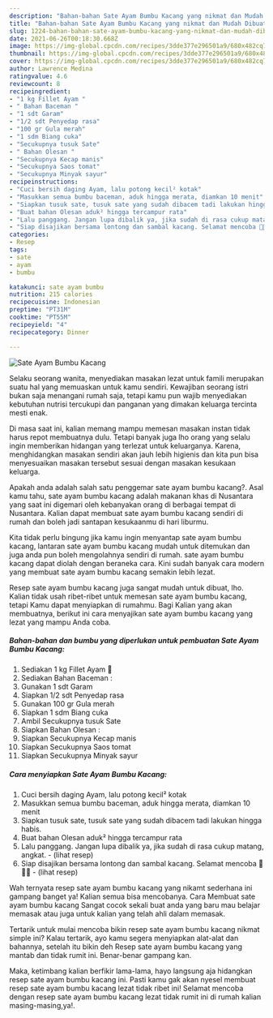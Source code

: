 ```yaml
---
description: "Bahan-bahan Sate Ayam Bumbu Kacang yang nikmat dan Mudah Dibuat"
title: "Bahan-bahan Sate Ayam Bumbu Kacang yang nikmat dan Mudah Dibuat"
slug: 1224-bahan-bahan-sate-ayam-bumbu-kacang-yang-nikmat-dan-mudah-dibuat
date: 2021-06-26T00:18:30.668Z
image: https://img-global.cpcdn.com/recipes/3dde377e296501a9/680x482cq70/sate-ayam-bumbu-kacang-foto-resep-utama.jpg
thumbnail: https://img-global.cpcdn.com/recipes/3dde377e296501a9/680x482cq70/sate-ayam-bumbu-kacang-foto-resep-utama.jpg
cover: https://img-global.cpcdn.com/recipes/3dde377e296501a9/680x482cq70/sate-ayam-bumbu-kacang-foto-resep-utama.jpg
author: Lawrence Medina
ratingvalue: 4.6
reviewcount: 8
recipeingredient:
- "1 kg Fillet Ayam "
- " Bahan Baceman "
- "1 sdt Garam"
- "1/2 sdt Penyedap rasa"
- "100 gr Gula merah"
- "1 sdm Biang cuka"
- "Secukupnya tusuk Sate"
- " Bahan Olesan "
- "Secukupnya Kecap manis"
- "Secukupnya Saos tomat"
- "Secukupnya Minyak sayur"
recipeinstructions:
- "Cuci bersih daging Ayam, lalu potong kecil² kotak"
- "Masukkan semua bumbu baceman, aduk hingga merata, diamkan 10 menit"
- "Siapkan tusuk sate, tusuk sate yang sudah dibacem tadi lakukan hingga habis."
- "Buat bahan Olesan aduk² hingga tercampur rata"
- "Lalu panggang. Jangan lupa dibalik ya, jika sudah di rasa cukup matang, angkat.           (lihat resep)"
- "Siap disajikan bersama lontong dan sambal kacang. Selamat mencoba 🥳🥳🥳           (lihat resep)"
categories:
- Resep
tags:
- sate
- ayam
- bumbu

katakunci: sate ayam bumbu 
nutrition: 215 calories
recipecuisine: Indonesian
preptime: "PT31M"
cooktime: "PT55M"
recipeyield: "4"
recipecategory: Dinner

---
```



![Sate Ayam Bumbu Kacang](https://img-global.cpcdn.com/recipes/3dde377e296501a9/680x482cq70/sate-ayam-bumbu-kacang-foto-resep-utama.jpg)

Selaku seorang wanita, menyediakan masakan lezat untuk famili merupakan suatu hal yang memuaskan untuk kamu sendiri. Kewajiban seorang istri bukan saja menangani rumah saja, tetapi kamu pun wajib menyediakan kebutuhan nutrisi tercukupi dan panganan yang dimakan keluarga tercinta mesti enak.

Di masa  saat ini, kalian memang mampu memesan masakan instan tidak harus repot membuatnya dulu. Tetapi banyak juga lho orang yang selalu ingin memberikan hidangan yang terlezat untuk keluarganya. Karena, menghidangkan masakan sendiri akan jauh lebih higienis dan kita pun bisa menyesuaikan masakan tersebut sesuai dengan masakan kesukaan keluarga. 



Apakah anda adalah salah satu penggemar sate ayam bumbu kacang?. Asal kamu tahu, sate ayam bumbu kacang adalah makanan khas di Nusantara yang saat ini digemari oleh kebanyakan orang di berbagai tempat di Nusantara. Kalian dapat membuat sate ayam bumbu kacang sendiri di rumah dan boleh jadi santapan kesukaanmu di hari liburmu.

Kita tidak perlu bingung jika kamu ingin menyantap sate ayam bumbu kacang, lantaran sate ayam bumbu kacang mudah untuk ditemukan dan juga anda pun boleh mengolahnya sendiri di rumah. sate ayam bumbu kacang dapat diolah dengan beraneka cara. Kini sudah banyak cara modern yang membuat sate ayam bumbu kacang semakin lebih lezat.

Resep sate ayam bumbu kacang juga sangat mudah untuk dibuat, lho. Kalian tidak usah ribet-ribet untuk memesan sate ayam bumbu kacang, tetapi Kamu dapat menyiapkan di rumahmu. Bagi Kalian yang akan membuatnya, berikut ini cara menyajikan sate ayam bumbu kacang yang lezat yang mampu Anda coba.

<!--inarticleads1-->

##### Bahan-bahan dan bumbu yang diperlukan untuk pembuatan Sate Ayam Bumbu Kacang:

1. Sediakan 1 kg Fillet Ayam 🍢
1. Sediakan  Bahan Baceman :
1. Gunakan 1 sdt Garam
1. Siapkan 1/2 sdt Penyedap rasa
1. Gunakan 100 gr Gula merah
1. Siapkan 1 sdm Biang cuka
1. Ambil Secukupnya tusuk Sate
1. Siapkan  Bahan Olesan :
1. Siapkan Secukupnya Kecap manis
1. Siapkan Secukupnya Saos tomat
1. Siapkan Secukupnya Minyak sayur




<!--inarticleads2-->

##### Cara menyiapkan Sate Ayam Bumbu Kacang:

1. Cuci bersih daging Ayam, lalu potong kecil² kotak
1. Masukkan semua bumbu baceman, aduk hingga merata, diamkan 10 menit
1. Siapkan tusuk sate, tusuk sate yang sudah dibacem tadi lakukan hingga habis.
1. Buat bahan Olesan aduk² hingga tercampur rata
1. Lalu panggang. Jangan lupa dibalik ya, jika sudah di rasa cukup matang, angkat. -           (lihat resep)
1. Siap disajikan bersama lontong dan sambal kacang. Selamat mencoba 🥳🥳🥳 -           (lihat resep)




Wah ternyata resep sate ayam bumbu kacang yang nikamt sederhana ini gampang banget ya! Kalian semua bisa mencobanya. Cara Membuat sate ayam bumbu kacang Sangat cocok sekali buat anda yang baru mau belajar memasak atau juga untuk kalian yang telah ahli dalam memasak.

Tertarik untuk mulai mencoba bikin resep sate ayam bumbu kacang nikmat simple ini? Kalau tertarik, ayo kamu segera menyiapkan alat-alat dan bahannya, setelah itu bikin deh Resep sate ayam bumbu kacang yang mantab dan tidak rumit ini. Benar-benar gampang kan. 

Maka, ketimbang kalian berfikir lama-lama, hayo langsung aja hidangkan resep sate ayam bumbu kacang ini. Pasti kamu gak akan nyesel membuat resep sate ayam bumbu kacang lezat tidak ribet ini! Selamat mencoba dengan resep sate ayam bumbu kacang lezat tidak rumit ini di rumah kalian masing-masing,ya!.

